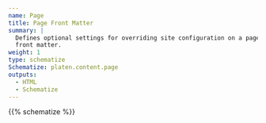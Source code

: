 ```yaml
---
name: Page
title: Page Front Matter
summary: |
  Defines optional settings for overriding site configuration on a page using values in the page's
  front matter.
weight: 1
type: schematize
Schematize: platen.content.page
outputs:
  - HTML
  - Schematize
---
```


{{% schematize %}}
